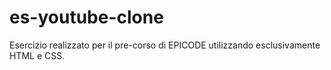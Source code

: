 # es-youtube-clone
Esercizio realizzato per il pre-corso di EPICODE utilizzando esclusivamente HTML e CSS.
